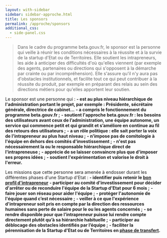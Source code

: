 ```yaml
---
layout: with-sidebar
sidebar: sidebar-approche.html
title: Les sponsors
permalink: /approche/sponsors
additional_css:
  - side-panel.css
---
```


> Dans le cadre du programme beta.gouv.fr, le sponsor est la personne qui veille à réunir les conditions nécessaires à la réussite et à la survie de la startup d'Etat ou de Territoires. Elle soutient les intrapreneurs, les aide à anticiper des difficultés d'où qu'elles viennent (par exemple des agents, partenaires ou directions qui s'opposent à la démarche par crainte ou par incompréhension). Elle s'assure qu'il n'y aura pas d'obstacles institutionnels, et facilite tout ce qui peut contribuer à la réussite du produit, par exemple en préparant des relais au sein des directions métiers pour qu'elles apportent leur soutien. 

Le sponsor est une personne qui :
**- est au plus niveau hiérarchique de l'administration portant le projet, par exemple : Présidente, sécrétaire générale, directrice de cabinet...**
**- a compris le fonctionnement du programme beta.gouv.fr ;**
**- soutient l'approche beta.gouv.fr : les besoins des utilisateurs avant ceux de l’administration, une équipe autonome, un service qui commence petit et qui grandit et s’améliore en continue au fil des retours des utilisateurs ;**
**- a un rôle politique : elle sait porter la voix de l'intrapreneur au plus haut niveau ;**
**- n'impose pas de comitologie à l'équipe en dehors des comités d'investissement ;**
**- n'est pas nécessairement la ou le responsable hiérarchique direct de l'intrapreneuse ;**
**- apprécie de se laisser convaincre plus que d'imposer ses propres idées ;**
**- soutient l'expérimentation et valorise le droit à l'erreur.**

Les missions que cette personne sera amenée à endosser durant les différentes phases d'une Startup d'Etat :
**- identifier puis retenir le [bon profil d'intrapreneur](https://beta.gouv.fr/approche/intrapreneurs)**
**- participer au comité d'investissement pour décider d'arrêter ou de reconduire l'équipe de la Startup d'Etat pour 6 mois ;**
**- faire jouer son réseau pour aider l'équipe ;**
**- protéger l'autonomie de l'équipe quand c’est nécessaire ;**
**- veiller à ce que l'expérience d'intrapreneur soit pris en compte par la direction des ressources humaines sans perte de salaire pour le ou les agents concernés ;**
**- se rendre disponible pour que l’intrapreneur puisse lui rendre compte directement plutôt qu’à sa hiérarchie habituelle ;**
**- participer au déblocage des obstacles identifiés par l’équipe ;**
**- faciliter la pérennisation de la Startup d'Etat ou de Territoires en [phase de transfert](https://beta.gouv.fr/approche/transfert).**

